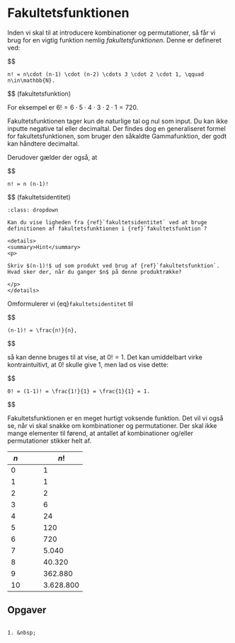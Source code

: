 # Fakultetsfunktionen

Inden vi skal til at introducere kombinationer og permutationer, så får vi brug for en vigtig funktion nemlig *fakultetsfunktionen*. Denne er defineret ved:

$$

    n! = n\cdot (n-1) \cdot (n-2) \cdots 3 \cdot 2 \cdot 1, \qquad n\in\mathbb{N}.

$$ (fakultetsfunktion)

For eksempel er $6! = 6\cdot 5\cdot 4\cdot 3\cdot 2\cdot 1 = 720$.

Fakultetsfunktionen tager kun de naturlige tal og nul som input. Du kan ikke inputte negative tal eller decimaltal. Der findes dog en generaliseret formel for fakultetsfunktionen, som bruger den såkaldte Gammafunktion, der godt kan håndtere decimaltal. 

Derudover gælder der også, at 

$$

    n! = n (n-1)!

$$ (fakultetsidentitet)

```{exercise}
:class: dropdown

Kan du vise ligheden fra {ref}`fakultetsidentitet` ved at bruge definitionen af fakultetsfunktionen i {ref}`fakultetsfunktion`?

<details>
<summary>Hint</summary>
<p>

Skriv $(n-1)!$ ud som produkt ved brug af {ref}`fakultetsfunktion`. Hvad sker der, når du ganger $n$ på denne produktrække?

</p>
</details>

```

Omformulerer vi {eq}`fakultetsidentitet` til

$$

    (n-1)! = \frac{n!}{n},

$$

så kan denne bruges til at vise, at $0! = 1$. Det kan umiddelbart virke kontraintuitivt, at $0!$ skulle give 1, men lad os vise dette:

$$

    0! = (1-1)! = \frac{1!}{1} = \frac{1}{1} = 1.

$$

Fakultetsfunktionen er en meget hurtigt voksende funktion. Det vil vi også se, når vi skal snakke om kombinationer og permutationer. Der skal ikke mange elementer til førend, at antallet af kombinationer og/eller permutationer stikker helt af.

| $n$                     | $\qquad n!$                    |
| ----------------------- | ----------------------- |
| $0$                     | $\qquad 1$                     | 
| $1$                     | $\qquad 1$                     | 
| $2$                     | $\qquad 2$                     | 
| $3$                     | $\qquad 6$                     | 
| $4$                     | $\qquad 24$                    | 
| $5$                     | $\qquad 120$                   | 
| $6$                     | $\qquad 720$                   | 
| $7$                     | $\qquad 5.040$                 | 
| $8$                     | $\qquad 40.320$                | 
| $9$                     | $\qquad 362.880$               | 
| $10$                    | $\qquad 3.628.800$             | 

## Opgaver

```{prf:opgave}

1. &nbsp; 

```